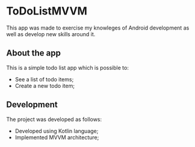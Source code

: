 # ToDoListMVVM

This app was made to exercise my knowleges of Android development as well as develop new skills around it.

## About the app
This is a simple todo list app which is possible to:
* See a list of todo items;
* Create a new todo item;

## Development
The project was developed as follows:
* Developed using Kotlin language;
* Implemented MVVM architecture;
